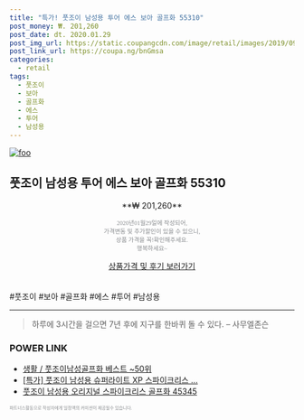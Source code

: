```yaml
--- 
title: "특가! 풋조이 남성용 투어 에스 보아 골프화 55310" 
post_money: ₩. 201,260 
post_date: dt. 2020.01.29 
post_img_url: https://static.coupangcdn.com/image/retail/images/2019/09/24/14/5/2f7b593f-271d-4066-b2fb-49ad93639266.jpg 
post_link_url: https://coupa.ng/bnGmsa 
categories: 
  - retail 
tags: 
  - 풋조이 
  - 보아 
  - 골프화 
  - 에스 
  - 투어 
  - 남성용 
--- 
```

[![foo](https://static.coupangcdn.com/image/retail/images/2019/09/24/14/5/2f7b593f-271d-4066-b2fb-49ad93639266.jpg)](https://coupa.ng/bnGmsa) 

## 풋조이 남성용 투어 에스 보아 골프화 55310 
<p style="text-align: center;">**₩ 201,260**</p> 
<p style="text-align: center;"><span style="color: #898c8f; font-family: Georgia,Times,serif; font-size: 0.75em;">2020년01월29일에 작성되어, <br>가격변동 및 추가할인이 있을 수 있으니,<br> 상품 가격을 꼭!확인해주세요.<br>행복하세요~</span> 
</p>	 
<div markdown="0" style="text-align: center;"><a href="https://coupa.ng/bnGmsa" class="btn btn--success">상품가격 및 후기 보러가기</a></div> 
<br><br> 
  #풋조이 #보아 #골프화 #에스 #투어 #남성용 
<hr> 

> 하루에 3시간을 걸으면 7년 후에 지구를 한바퀴 돌 수 있다. – 사무엘존슨 


### POWER LINK

* <a href="https://blog.naver.com/santokki14/221789043952" target="_blank">생활 / 풋조이남성골프화 베스트 ~50위</a>
* <a href="https://blog.naver.com/sakai111/221789267512" target="_blank">[특가] 풋조이 남성용 슈퍼라이트 XP 스파이크리스 ...</a>
* <a href="https://blog.naver.com/fasyy4321/221789415845" target="_blank">풋조이 남성용 오리지널 스파이크리스 골프화 45345</a>

<span style="color: #898c8f; font-family: Georgia,Times,serif; font-size: 0.55em;">파트너스활동으로 작성자에게 일정액의 커미션이 제공될수 있습니다.</span> 
